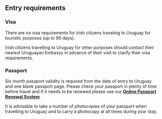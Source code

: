 ## Entry requirements

### **Visa**

There are no visa requirements for Irish citizens traveling to Uruguay for touristic purposes (up to 90 days).

Irish citizens travelling to Uruguay for other purposes should contact their nearest Uruguayan Embassy in advance of their visit to clarify their visa requirements.

### **Passport**

Six month passport validity is required from the date of entry to Uruguay and one blank passport page. Please check your passport in plenty of time before travel and if it needs to be renewed please use our [**Online Passport Renewal System**](/en/dfa/passports/passport-online/).

It is advisable to take a number of photocopies of your passport when travelling to Uruguay and to carry a photocopy at all times during your stay.